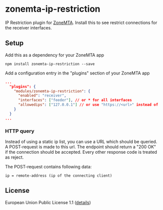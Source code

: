 # zonemta-ip-restriction

IP Restriction plugin for [ZoneMTA](https://github.com/zone-eu/zone-mta). Install this to see restrict connections for the receiver interfaces.

## Setup

Add this as a dependency for your ZoneMTA app

```
npm install zonemta-ip-restriction --save
```

Add a configuration entry in the "plugins" section of your ZoneMTA app

```json
...
  "plugins": {
    "modules/zonemta-ip-restriction": {
      "enabled": "receiver",
      "interfaces": ["feeder"], // or * for all interfaces
      "allowedips": ["127.0.0.1"] // or use "https://<url>" instead of to query a url (see below)
    }
  }
...
```

### HTTP query

Instead of using a static ip list, you can use a URL which should be queried.
A POST-request is made to this url. 
The endpoint should return a "200 OK" if the connection should be accepted.
Every other response code is treated as reject.

The POST-request contains following data:

```
ip = remote-address (ip of the connecting client)
```

## License

European Union Public License 1.1 ([details](http://ec.europa.eu/idabc/eupl.html))
